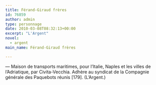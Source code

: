 ```yaml
---
title: Férand-Giraud frères
id: 76859
author: admin
type: personnage
date: 2010-03-08T08:32:13+00:00
excerpt: "L'Argent"
novel:
  - argent
main_name: Férand-Giraud frères

---
```

— Maison de transports maritimes, pour l&rsquo;Italie, Naples et les villes de l&rsquo;Adriatique, par Civita-Vecchia. Adhère au syndicat de la Compagnie générale des Paquebots réunis [179]. (L&rsquo;Argent.)